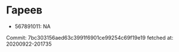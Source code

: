 # Гареев
- 567891011: NA

Commit: 7bc303156aed63c3991f6901ce99254c69f19e19
 fetched at: 20200922-201735
